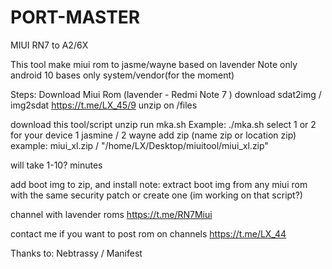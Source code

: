 # PORT-MASTER

MIUI RN7 to A2/6X

This tool make miui rom to jasme/wayne based on lavender
Note only android 10 bases
only system/vendor(for the moment)

Steps:
Download Miui Rom (lavender - Redmi Note 7 )
download sdat2img / img2sdat https://t.me/LX_45/9
unzip on /files

download this tool/script
unzip
run mka.sh
Example: ./mka.sh
select 1 or 2 for your device
1 jasmine / 2 wayne
add zip (name zip or location zip)
example: miui_xl.zip / "/home/LX/Desktop/miuitool/miui_xl.zip"

will take 1-10? minutes

add boot img to zip, and install
note: extract boot img from any miui rom with the same security patch or create one (im working on that script?)

channel with lavender roms
https://t.me/RN7Miui

contact me if you want to post rom on channels https://t.me/LX_44

Thanks to: Nebtrassy / Manifest

